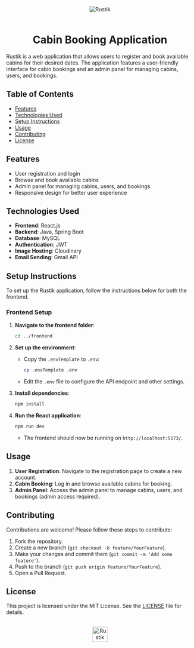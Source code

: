 <div align="center">
<picture>
  <source media="(prefers-color-scheme: dark)" srcset="front/public/Icons/logoSvg.svg">
  <source media="(prefers-color-scheme: light)" srcset="http://res.cloudinary.com/dmu6eqzqy/image/upload/v1731360711/Rustik-logo/ulwcjystr37bqblnje3p.png">
  <img src="http://res.cloudinary.com/dmu6eqzqy/image/upload/v1731360711/Rustik-logo/ulwcjystr37bqblnje3p.png" alt='Rustik'>
</picture>
</div>

<br />

<h1 align="center"> Cabin Booking Application</h1>

Rustik is a web application that allows users to register and book available cabins for their desired dates. The application features a user-friendly interface for cabin bookings and an admin panel for managing cabins, users, and bookings.

## Table of Contents

- [Features](#features)
- [Technologies Used](#technologies-used)
- [Setup Instructions](#setup-instructions)
- [Usage](#usage)
- [Contributing](#contributing)
- [License](#license)

## Features

- User registration and login
- Browse and book available cabins
- Admin panel for managing cabins, users, and bookings
- Responsive design for better user experience

## Technologies Used

- **Frontend**: React.js
- **Backend**: Java, Spring Boot
- **Database**: MySQL
- **Authentication**: JWT
- **Image Hosting**: Cloudinary
- **Email Sending**: Gmail API

## Setup Instructions

To set up the Rustik application, follow the instructions below for both the frontend.

### Frontend Setup

1. **Navigate to the frontend folder**:
   ```bash
   cd ../frontend
   ```

2. **Set up the environment**:
   - Copy the `.envTemplate` to `.env`:
     ```bash
     cp .envTemplate .env
     ```
   - Edit the `.env` file to configure the API endpoint and other settings.

3. **Install dependencies**:
   ```bash
   npm install
   ```

4. **Run the React application**:
   ```bash
   npm run dev
   ```
   - The frontend should now be running on `http://localhost:5173/`.

## Usage

1. **User Registration**: Navigate to the registration page to create a new account.
2. **Cabin Booking**: Log in and browse available cabins for booking.
3. **Admin Panel**: Access the admin panel to manage cabins, users, and bookings (admin access required).

## Contributing

Contributions are welcome! Please follow these steps to contribute:

1. Fork the repository.
2. Create a new branch (`git checkout -b feature/YourFeature`).
3. Make your changes and commit them (`git commit -m 'Add some feature'`).
4. Push to the branch (`git push origin feature/YourFeature`).
5. Open a Pull Request.

## License

This project is licensed under the MIT License. See the [LICENSE](LICENSE) file for details.

<br />

<div align="center">
<picture>
  <source media="(prefers-color-scheme: dark)" srcset="front/public/Icons/shortlogo-dark.png">
  <source media="(prefers-color-scheme: light)" srcset="http://res.cloudinary.com/dmu6eqzqy/image/upload/v1731360812/Rustik-logo/o1sepuqvrih5biexqajy.png">
  <img src="http://res.cloudinary.com/dmu6eqzqy/image/upload/v1731360812/Rustik-logo/o1sepuqvrih5biexqajy.png" alt='Rustik' style='height: 40px;' />
</picture>
</div>